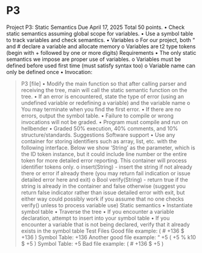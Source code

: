 # P3

Project P3: Static Semantics
Due April 17, 2025
Total 50 points.
• Check static semantics assuming global scope for variables.
• Use a symbol table to track variables and check semantics.
• Variables
o For our project, both “ and # declare a variable and allocate memory
o Variables are t2 type tokens (begin with + followed by one or more digits)
Requirements
• The only static semantics we impose are proper use of variables.
o Variables must be defined before used first time (must satisfy syntax too)
o Variable name can only be defined once
• Invocation:
> P3 [file]
• Modify the main function so that after calling parser and receiving the tree, main will call the static
semantic function on the tree.
• If an error is encountered, state the type of error (using an undefined variable or redefining a variable)
and the variable name
o You may terminate when you find the first error.
• If there are no errors, output the symbol table.
• Failure to compile or wrong invocations will not be graded.
• Program must compile and run on hellbender
• Graded 50% execution, 40% comments, and 10% structure/standards.
Suggestions
Software support
• Use any container for storing identifiers such as array, list, etc. with the following interface. Below we
show ‘String’ as the parameter, which is the ID token instance, but it could include line number or the
entire token for more detailed error reporting. This container will process identifier tokens only.
o insert(String) - insert the string if not already there or error if already there (you may return fail
indication or issue detailed error here and exit)
o Bool verify(String) - return true if the string is already in the container and false otherwise
(suggest you return false indicator rather than issue detailed error with exit, but either way
could possibly work if you assume that no one checks verify() unless to process variable use)
Static semantics
• Instantiate symbol table
• Traverse the tree
• If you encounter a variable declaration, attempt to insert into your symbol table
• If you encounter a variable that is not being declared, verify that it already exists in the symbol
table
Test Files
Good file example:
( # +136 $ +136 )
Symbol Table:
+136
Another good file example:
“ +5 ( +5 % k10 $ +5 )
Symbol Table:
+5
Bad file example:
( # +136 $ +5 )
